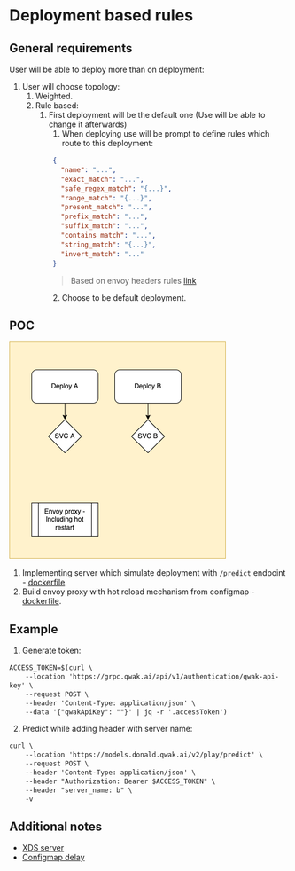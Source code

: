 # Deployment based rules

## General requirements
User will be able to deploy more than on deployment:
1. User will choose topology:
   1. Weighted.
   2. Rule based:
      1. First deployment will be the default one (Use will be able to change it afterwards)
         1. When deploying use will be prompt to define rules which route to this deployment:
         ```json
          {
            "name": "...",
            "exact_match": "...",
            "safe_regex_match": "{...}",
            "range_match": "{...}",
            "present_match": "...",
            "prefix_match": "...",
            "suffix_match": "...",
            "contains_match": "...",
            "string_match": "{...}",
            "invert_match": "..."
          }
          ```
         > Based on envoy headers rules [link](https://www.envoyproxy.io/docs/envoy/latest/api-v3/config/route/v3/route_components.proto#envoy-v3-api-msg-config-route-v3-headermatcher
      )
         2. Choose to be default deployment.

## POC
![poc](poc.png)
1. Implementing server which simulate deployment with `/predict` endpoint - [dockerfile](server/Dockerfile).
2. Build envoy proxy with hot reload mechanism from configmap - [dockerfile](envoy/Dockerfile).

## Example
1. Generate token:
```shell
ACCESS_TOKEN=$(curl \
    --location 'https://grpc.qwak.ai/api/v1/authentication/qwak-api-key' \
    --request POST \
    --header 'Content-Type: application/json' \
    --data '{"qwakApiKey": ""}' | jq -r '.accessToken')
```
2. Predict while adding header with server name:
```shell
curl \
    --location 'https://models.donald.qwak.ai/v2/play/predict' \
    --request POST \
    --header 'Content-Type: application/json' \
    --header "Authorization: Bearer $ACCESS_TOKEN" \
    --header "server_name: b" \
    -v
```


## Additional notes

* [XDS server](https://github.com/stevesloka/envoy-xds-server)
* [Configmap delay](https://kubernetes.io/docs/concepts/configuration/configmap/)
